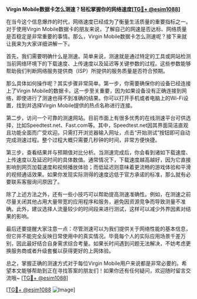 **Virgin Mobile数据卡怎么测速？轻松掌握你的网络速度[[TG💪+ @esim1088](https://t.me/s/esim1088)]**

在当今这个信息爆炸的时代，网络速度已经成为了衡量生活质量的重要指标之一。对于使用Virgin Mobile数据卡的朋友来说，了解自己的网速是否达标、网络质量是否稳定是非常重要的事情。那么，Virgin Mobile数据卡怎么测速呢？接下来就让我来为大家详细讲解一下。

首先，我们需要明确什么是测速。简单来说，测速就是通过特定的工具或网站检测当前网络环境下的下载速度、上传速度以及延迟等关键参数的过程。这些参数能够帮助我们判断网络服务提供商（ISP）所提供的服务质量是否符合预期。

那么具体如何操作呢？其实步骤非常简单。第一步，你需要确保你的设备已经连接上了Virgin Mobile的数据卡。这一步至关重要，因为如果设备没有正确连接到网络，即使进行了测速也得不到准确的结果。你可以打开手机或者电脑上的Wi-Fi设置，找到并选择Virgin Mobile提供的热点名称进行连接。

第二步，访问一个可靠的测速网站。目前市面上有很多优秀的在线测速平台可供选择，比如Speedtest.net、Fast.com等。其中，Speedtest.net因其界面简洁直观且功能全面而广受欢迎。只需打开浏览器输入网址，点击“开始测试”按钮即可自动完成测速过程。整个过程大概只需要几秒钟的时间，非常方便快捷。

第三步，查看结果并与预期值对比分析。当测速完成后，你会看到诸如下载速度、上传速度以及延迟时间的具体数值。通常情况下，下载速度越高越好，因为它直接影响到网页加载速度和视频播放体验；而低延迟则意味着更流畅的游戏体验和平滑的视频通话效果。如果你发现实际测得的速度远低于官方承诺的标准，那么就有必要联系客服询问原因了。

除了上述方法之外，还有一些小技巧可以帮助提高测速准确性。例如，在测速之前尽量关闭其他占用大量带宽的应用程序和服务，避免因资源竞争而导致测量不准确。此外，建议选择人流量较少的时间段来进行测试，这样可以减少外界因素对结果的影响。

最后还要提醒大家注意一点：尽管测速可以为我们提供关于网络性能的基本信息，但它并不能完全反映日常使用中的真实情况。毕竟每个人的实际应用场景千差万别，因此最好结合自身需求综合考量。如果长时间遇到问题无法解决，不妨考虑更换服务商或者升级套餐以获得更好的上网体验。

总之，掌握正确的测速方式对于每位Virgin Mobile用户来说都是非常必要的。希望本文能够帮助到正在寻找答案的朋友们！如果你还有任何疑问，欢迎随时留言交流哦~ [[TG💪+ @esim1088](https://t.me/s/esim1088)]

[[TG💪+ @esim1088](https://t.me/s/esim1088) ![Image](https://i.postimg.cc/4NQfJmqS/Snipaste-2025-05-13-00-14-12.png)]